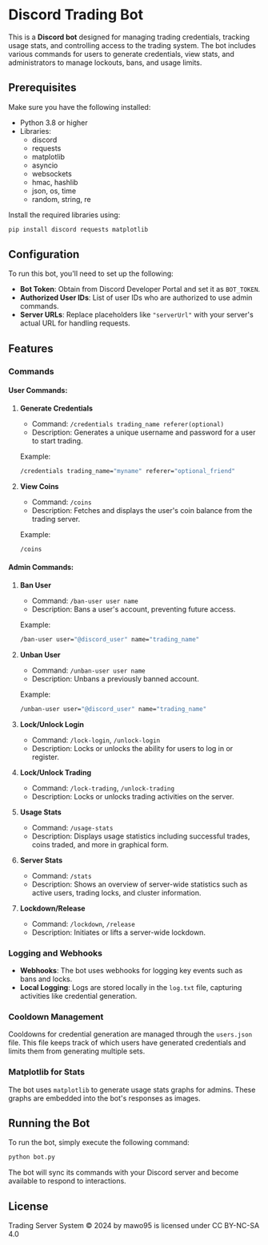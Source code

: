 # Discord Trading Bot

This is a **Discord bot** designed for managing trading credentials, tracking usage stats, and controlling access to the trading system. The bot includes various commands for users to generate credentials, view stats, and administrators to manage lockouts, bans, and usage limits.

## Prerequisites

Make sure you have the following installed:
- Python 3.8 or higher
- Libraries: 
  - discord
  - requests
  - matplotlib
  - asyncio
  - websockets
  - hmac, hashlib
  - json, os, time
  - random, string, re

Install the required libraries using:
```bash
pip install discord requests matplotlib
```

## Configuration

To run this bot, you'll need to set up the following:

- **Bot Token**: Obtain from Discord Developer Portal and set it as `BOT_TOKEN`.
- **Authorized User IDs**: List of user IDs who are authorized to use admin commands.
- **Server URLs**: Replace placeholders like `"serverUrl"` with your server's actual URL for handling requests.

## Features

### Commands

#### User Commands:
1. **Generate Credentials**
   - Command: `/credentials trading_name referer(optional)`
   - Description: Generates a unique username and password for a user to start trading.
   
   Example:
   ```bash
   /credentials trading_name="myname" referer="optional_friend"
   ```

2. **View Coins**
   - Command: `/coins`
   - Description: Fetches and displays the user's coin balance from the trading server.
   
   Example:
   ```bash
   /coins
   ```

#### Admin Commands:
1. **Ban User**
   - Command: `/ban-user user name`
   - Description: Bans a user's account, preventing future access.

   Example:
   ```bash
   /ban-user user="@discord_user" name="trading_name"
   ```

2. **Unban User**
   - Command: `/unban-user user name`
   - Description: Unbans a previously banned account.

   Example:
   ```bash
   /unban-user user="@discord_user" name="trading_name"
   ```

3. **Lock/Unlock Login**
   - Command: `/lock-login`, `/unlock-login`
   - Description: Locks or unlocks the ability for users to log in or register.

4. **Lock/Unlock Trading**
   - Command: `/lock-trading`, `/unlock-trading`
   - Description: Locks or unlocks trading activities on the server.

5. **Usage Stats**
   - Command: `/usage-stats`
   - Description: Displays usage statistics including successful trades, coins traded, and more in graphical form.

6. **Server Stats**
   - Command: `/stats`
   - Description: Shows an overview of server-wide statistics such as active users, trading locks, and cluster information.

7. **Lockdown/Release**
   - Command: `/lockdown`, `/release`
   - Description: Initiates or lifts a server-wide lockdown.

### Logging and Webhooks

- **Webhooks**: The bot uses webhooks for logging key events such as bans and locks.
- **Local Logging**: Logs are stored locally in the `log.txt` file, capturing activities like credential generation.

### Cooldown Management

Cooldowns for credential generation are managed through the `users.json` file. This file keeps track of which users have generated credentials and limits them from generating multiple sets.

### Matplotlib for Stats

The bot uses `matplotlib` to generate usage stats graphs for admins. These graphs are embedded into the bot's responses as images.

## Running the Bot

To run the bot, simply execute the following command:
```bash
python bot.py
```

The bot will sync its commands with your Discord server and become available to respond to interactions.

## License

Trading Server System © 2024 by mawo95 is licensed under CC BY-NC-SA 4.0 
